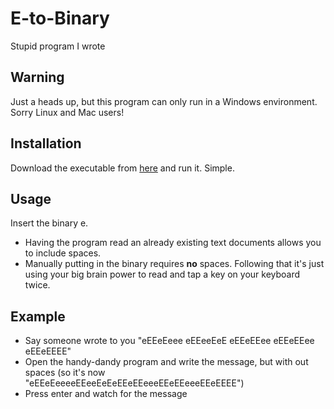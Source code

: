 # E-to-Binary
Stupid program I wrote

## Warning
Just a heads up, but this program can only run in a Windows environment. Sorry Linux and Mac users!

## Installation
Download the executable from [here](https://github.com/YakuzaDoggo/E-to-Binary/releases) and run it. Simple.

## Usage
Insert the binary e.
- Having the program read an already existing text documents allows you to include spaces.
- Manually putting in the binary requires **no** spaces.
Following that it's just using your big brain power to read and tap a key on your keyboard twice.

## Example
- Say someone wrote to you "eEEeEeee eEEeeEeE eEEeEEee eEEeEEee eEEeEEEE"
- Open the handy-dandy program and write the message, but with out spaces (so it's now "eEEeEeeeeEEeeEeEeEEeEEeeeEEeEEeeeEEeEEEE")
- Press enter and watch for the message

